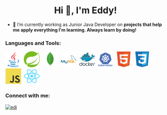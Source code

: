 <h1 align="center">Hi 👋, I'm Eddy!</h1>


- 🔭 I’m currently working as Junior Java Developer on **projects that help me apply everything I'm learning. Always learn by doing!**

<h3 align="left">Languages and Tools:</h3>

<div>
  <img src="https://github.com/devicons/devicon/blob/master/icons/java/java-original.svg" title="Java" alt="Java" width="50" height="50"/>&nbsp;
  <img src="https://github.com/devicons/devicon/blob/master/icons/spring/spring-original.svg" title="Spring" alt="Spring" width="50" height="50"/>&nbsp;
  <img src="https://github.com/devicons/devicon/blob/master/icons/mongodb/mongodb-original.svg" title="Mongo"  alt="Mongo" width="50" height="50"/>&nbsp;
  <img src="https://github.com/devicons/devicon/blob/master/icons/mysql/mysql-original-wordmark.svg" title="MySQL"  alt="MySQL" width="50" height="50"/>&nbsp;
  <img src="https://github.com/devicons/devicon/blob/master/icons/docker/docker-original-wordmark.svg" title="Docker" alt="Docker" width="50" height="50"/>&nbsp;
  <img src="https://github.com/devicons/devicon/blob/master/icons/kubernetes/kubernetes-plain-wordmark.svg" title="Kubernetes"  alt="Kubernetes" width="50" height="50"/>&nbsp;
  <img src="https://github.com/devicons/devicon/blob/master/icons/html5/html5-original.svg" title="HTML5" alt="HTML" width="50" height="50"/>&nbsp;
  <img src="https://github.com/devicons/devicon/blob/master/icons/css3/css3-original.svg"  title="CSS3" alt="CSS" width="50" height="50"/>&nbsp;
  <img src="https://github.com/devicons/devicon/blob/master/icons/javascript/javascript-original.svg" title="JavaScript" alt="JavaScript" width="50" height="50"/>&nbsp;
  <img src="https://github.com/devicons/devicon/blob/master/icons/react/react-original.svg" title="React" alt="React" width="50" height="50"/>&nbsp;
</div>

<h3 align="left">Connect with me:</h3>
<p align="left">
<a href="https://www.linkedin.com/in/edu%C3%A1rd-katyi-b1a75680/" target="blank"><img align="center" src="https://raw.githubusercontent.com/rahuldkjain/github-profile-readme-generator/master/src/images/icons/Social/linked-in-alt.svg" alt="edi" height="30" width="40" /></a>
</p>
